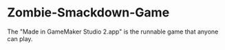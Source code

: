 # Zombie-Smackdown-Game

The "Made in GameMaker Studio 2.app" is the runnable game that anyone can play.
